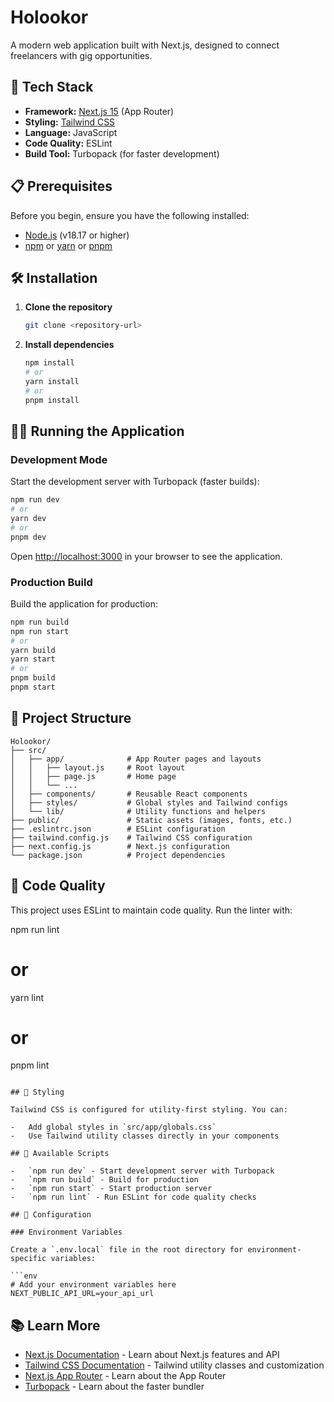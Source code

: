 # Holookor

A modern web application built with Next.js, designed to connect freelancers with gig opportunities.

## 🚀 Tech Stack

-   **Framework:** [Next.js 15](https://nextjs.org/) (App Router)
-   **Styling:** [Tailwind CSS](https://tailwindcss.com/)
-   **Language:** JavaScript
-   **Code Quality:** ESLint
-   **Build Tool:** Turbopack (for faster development)

## 📋 Prerequisites

Before you begin, ensure you have the following installed:

-   [Node.js](https://nodejs.org/) (v18.17 or higher)
-   [npm](https://www.npmjs.com/) or [yarn](https://yarnpkg.com/) or [pnpm](https://pnpm.io/)

## 🛠️ Installation

1. **Clone the repository**

    ```bash
    git clone <repository-url>
    ```

2. **Install dependencies**
    ```bash
    npm install
    # or
    yarn install
    # or
    pnpm install
    ```

## 🏃‍♂️ Running the Application

### Development Mode

Start the development server with Turbopack (faster builds):

```bash
npm run dev
# or
yarn dev
# or
pnpm dev
```

Open [http://localhost:3000](http://localhost:3000) in your browser to see the application.

### Production Build

Build the application for production:

```bash
npm run build
npm run start
# or
yarn build
yarn start
# or
pnpm build
pnpm start
```

## 📁 Project Structure

```
Holookor/
├── src/
│   ├── app/              # App Router pages and layouts
│   │   ├── layout.js     # Root layout
│   │   ├── page.js       # Home page
│   │   └── ...
│   ├── components/       # Reusable React components
│   ├── styles/           # Global styles and Tailwind configs
│   └── lib/              # Utility functions and helpers
├── public/               # Static assets (images, fonts, etc.)
├── .eslintrc.json        # ESLint configuration
├── tailwind.config.js    # Tailwind CSS configuration
├── next.config.js        # Next.js configuration
└── package.json          # Project dependencies
```

## 🧹 Code Quality

This project uses ESLint to maintain code quality. Run the linter with:

npm run lint

# or

yarn lint

# or

pnpm lint

````

## 🎨 Styling

Tailwind CSS is configured for utility-first styling. You can:

-   Add global styles in `src/app/globals.css`
-   Use Tailwind utility classes directly in your components

## 📝 Available Scripts

-   `npm run dev` - Start development server with Turbopack
-   `npm run build` - Build for production
-   `npm run start` - Start production server
-   `npm run lint` - Run ESLint for code quality checks

## 🔧 Configuration

### Environment Variables

Create a `.env.local` file in the root directory for environment-specific variables:

```env
# Add your environment variables here
NEXT_PUBLIC_API_URL=your_api_url
````

## 📚 Learn More

-   [Next.js Documentation](https://nextjs.org/docs) - Learn about Next.js features and API
-   [Tailwind CSS Documentation](https://tailwindcss.com/docs) - Tailwind utility classes and customization
-   [Next.js App Router](https://nextjs.org/docs/app) - Learn about the App Router
-   [Turbopack](https://nextjs.org/docs/architecture/turbopack) - Learn about the faster bundler
